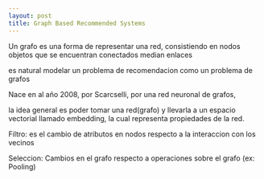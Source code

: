 ```yaml
---
layout: post
title: Graph Based Recommended Systems
---
```


Un grafo es una forma de representar una red, consistiendo en nodos objetos que se encuentran conectados median enlaces

es natural modelar un problema de recomendacion como un problema de grafos


Nace en al año 2008, por Scarcselli, por una red neuronal de grafos,

la idea general es poder tomar una red(grafo) y llevarla a un espacio vectorial llamado embedding, la cual representa propiedades de la red.

Filtro: es el cambio de atributos en nodos respecto a la interaccion con los vecinos

Seleccion: Cambios en el grafo respecto a operaciones sobre el grafo (ex: Pooling)

